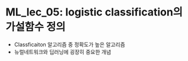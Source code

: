 # ML_lec_05: logistic classification의 가설함수 정의 



- Classficaiton 알고리즘 중 정확도가 높은 알고리즘 
- 뉴럴네트워크와 딥러닝에 굉장히 중요한 개념 

